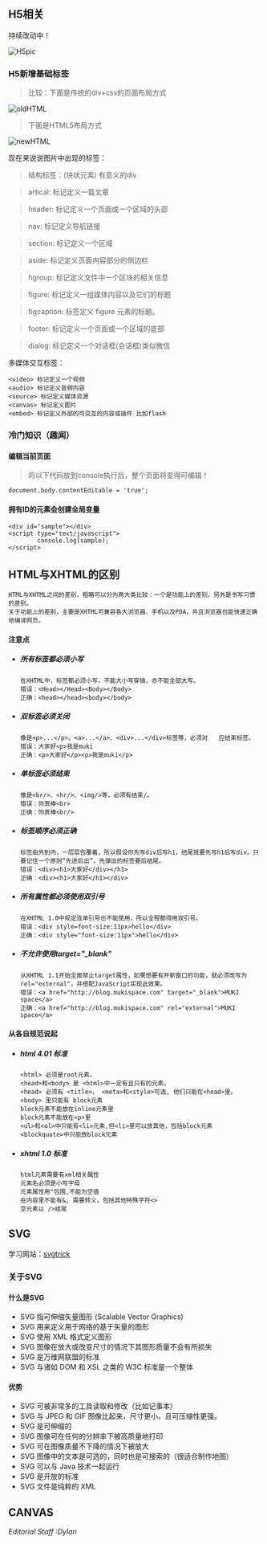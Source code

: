 ## H5相关

<p class="tip">
 	持续改动中！
</p>

![H5pic](https://raw.githubusercontent.com/Dylan-WY/DawnGruel/master/docs/images/H5background.jpeg)

### H5新增基础标签
>比较：下面是传统的div+css的页面布局方式

![oldHTML](https://raw.githubusercontent.com/Dylan-WY/DawnGruel/master/docs/images/oldHTML.png)
  
>下面是HTML5布局方式

![newHTML](https://raw.githubusercontent.com/Dylan-WY/DawnGruel/master/docs/images/newHTML.png)  

现在来说说图片中出现的标签：   

>结构标签：(块状元素) 有意义的div  

>artical: 标记定义一篇文章  

>header: 标记定义一个页面或一个区域的头部  

>nav: 标记定义导航链接  

>section: 标记定义一个区域  

>aside: 标记定义页面内容部分的侧边栏  

>hgroup: 标记定义文件中一个区块的相关信息  

>figure: 标记定义一组媒体内容以及它们的标题  

>figcaption: 标签定义 figure 元素的标题。  

>footer: 标记定义一个页面或一个区域的底部  

>dialog: 标记定义一个对话框(会话框)类似微信  

多媒体交互标签：
```
<video> 标记定义一个视频
<audio> 标记定义音频内容
<source> 标记定义媒体资源
<canvas> 标记定义图片
<embed> 标记定义外部的可交互的内容或插件 比如flash
```

### 冷门知识（趣闻）

#### 编辑当前页面

>将以下代码放到console执行后，整个页面将变得可编辑！

```
document.body.contentEditable = 'true';
```

#### 拥有ID的元素会创建全局变量

```
<div id="sample"></div>
<script type="text/javascript">
        console.log(sample);
</script>
```


## HTML与XHTML的区别

```
HTML与XHTML之间的差别，粗略可以分为两大类比较：一个是功能上的差别，另外是书写习惯的差别。  
关于功能上的差别，主要是XHTML可兼容各大浏览器、手机以及PDA，并且浏览器也能快速正确地编译网页。
```
#### 注意点
+ ##### 所有标签都必须小写  

	```
	在XHTML中，标签都必须小写，不能大小写穿插，亦不能全部大写。
	错误：<Head></Head><Body></Body>
	正确：<head></head><body></body>
	```
+ ##### 双标签必须关闭

	```
	像是<p>...</p>、<a>...</a>、<div>...</div>标签等，必须对	应结束标签。
	错误：大家好<p>我是muki
	正确：<p>大家好</p><p>我是muki</p>
	```
+ ##### 单标签必须结束

	```
	像是<br/>、<hr/>、<img/>等，必须有结束/。
	错误：你真棒<br>
	正确：你真棒<br/>
	```
+ ##### 标签顺序必须正确

	```
	标签由外到内，一层层包覆着，所以假设你先写div后写h1，结尾就要先写h1后写div。只要记住一个原则“先进后出”，先弹出的标签要后结尾。
	错误：<div><h1>大家好</div></h1>
	正确：<div><h1>大家好</h1></div>
	```
+ ##### 所有属性都必须使用双引号

	```
	在XHTML 1.0中规定连单引号也不能使用，所以全程都得用双引号。
	错误：<div style=font-size:11px>hello</div>
	正确：<div style="font-size:11px">hello</div>
	```
+ ##### 不允许使用target="_blank"

	```
	从XHTML 1.1开始全面禁止target属性，如果想要有开新窗口的功能，就必须改写为rel="external"，并搭配JavaScript实现此效果。
	错误：<a href="http://blog.mukispace.com" target="_blank">MUKI space</a>
	正确：<a href="http://blog.mukispace.com" rel="external">MUKI space</a>
	```

#### 从各自规范说起

+ ##### html 4.01 标准

	```
	<html> 必须是root元素。   
	<head>和<body> 是 <html>中一定有且只有的元素。   
	<head> 必须有 <title>， <meta>和<style>可选, 他们只能在<head>里。   
	<body> 里只能有 block元素   
	block元素不能放在inline元素里   
	block元素不能放在<p>里   
	<ul>和<ol>中只能有<li>元素,但<li>里可以放其他，包括block元素   
	<blockquote>中只能放block元素
	```
+ ##### xhtml 1.0 标准

	```
	html元素需要有xml相关属性  
	元素名必须是小写字母  
	元素属性用"包围,不能为空值  
	在内容里不能有&, 需要转义，包括其他特殊字符<>  
	空元素以 />结尾  
	```
	
## SVG

学习网站：[svgtrick](http://svgtrick.com/)

### 关于SVG

#### 什么是SVG
- SVG 指可伸缩矢量图形 (Scalable Vector Graphics)
- SVG 用来定义用于网络的基于矢量的图形
- SVG 使用 XML 格式定义图形
- SVG 图像在放大或改变尺寸的情况下其图形质量不会有所损失
- SVG 是万维网联盟的标准
- SVG 与诸如 DOM 和 XSL 之类的 W3C 标准是一个整体

#### 优势
- SVG 可被非常多的工具读取和修改（比如记事本）
- SVG 与 JPEG 和 GIF 图像比起来，尺寸更小，且可压缩性更强。
- SVG 是可伸缩的
- SVG 图像可在任何的分辨率下被高质量地打印
- SVG 可在图像质量不下降的情况下被放大
- SVG 图像中的文本是可选的，同时也是可搜索的（很适合制作地图）
- SVG 可以与 Java 技术一起运行
- SVG 是开放的标准
- SVG 文件是纯粹的 XML
## CANVAS


	
	
	
	
	
	
	
	
	
	
	
	
	
	
	
	
	
	
	
	
	
	
	
	
	
	
	
	
	
	
	
	
	
	
*Editorial Staff :Dylan*
